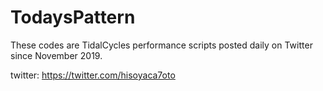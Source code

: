 # TodaysPattern
These codes are TidalCycles performance scripts posted daily on Twitter since November 2019.

twitter: https://twitter.com/hisoyaca7oto
